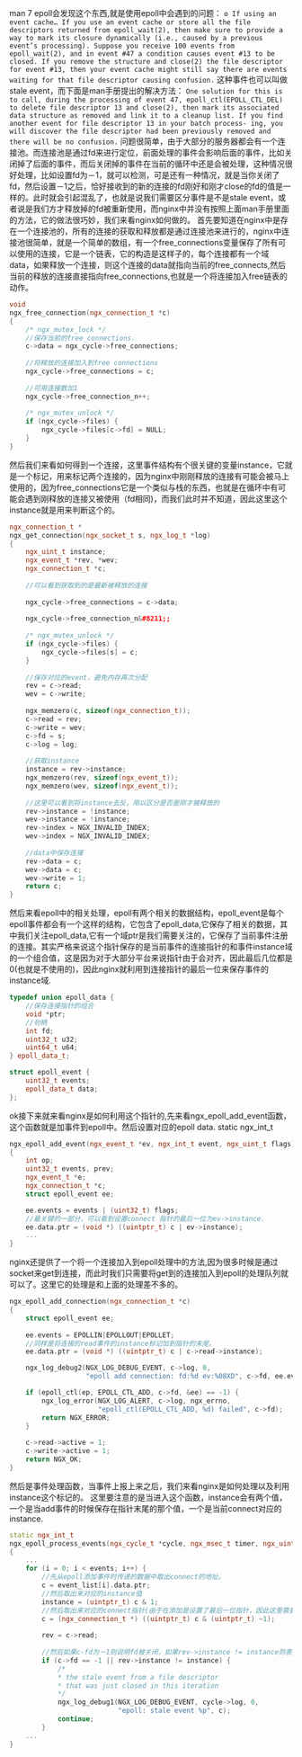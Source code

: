 man 7 epoll会发现这个东西,就是使用epoll中会遇到的问题：
`
o If using an event cache… If you use an event cache or store all the file descriptors returned from epoll_wait(2), then make sure to provide a way to mark its closure dynamically (i.e., caused by a previous event’s processing). Suppose you receive 100 events from epoll_wait(2), and in event #47 a condition causes event #13 to be closed. If you remove the structure and close(2) the file descriptor for event #13, then your event cache might still say there are events waiting for that file descriptor causing confusion.
`
这种事件也可以叫做stale event，而下面是man手册提出的解决方法：
`
One solution for this is to call, during the processing of event 47, epoll_ctl(EPOLL_CTL_DEL) to delete file descriptor 13 and close(2), then mark its associated data structure as removed and link it to a cleanup list. If you find another event for file descriptor 13 in your batch process‐ ing, you will discover the file descriptor had been previously removed and there will be no confusion.
`
问题很简单，由于大部分的服务器都会有一个连接池。而连接池是通过fd来进行定位，前面处理的事件会影响后面的事件，比如关闭掉了后面的事件，而后关闭掉的事件在当前的循环中还是会被处理，这种情况很好处理，比如设置fd为－1，就可以检测，可是还有一种情况，就是当你关闭了fd，然后设置－1之后，恰好接收到的新的连接的fd刚好和刚才close的fd的值是一样的。此时就会引起混乱了，也就是说我们需要区分事件是不是stale event，或者说是我们方才释放掉的fd被重新使用，而nginx中并没有按照上面man手册里面的方法，它的做法很巧妙，我们来看nginx如何做的。 首先要知道在nginx中是存在一个连接池的，所有的连接的获取和释放都是通过连接池来进行的，nginx中连接池很简单，就是一个简单的数组，有一个free_connections变量保存了所有可以使用的连接，它是一个链表，它的构造是这样子的，每个连接都有一个域data，如果释放一个连接，则这个连接的data就指向当前的free_connects,然后当前的释放的连接直接指向free_connections,也就是一个将连接加入free链表的 动作。
```cpp
void
ngx_free_connection(ngx_connection_t *c)
{
    /* ngx_mutex_lock */
    //保存当前的free_connections.
    c->data = ngx_cycle->free_connections;
  
    //将释放的连接加入到free connections
    ngx_cycle->free_connections = c;
  
    //可用连接数加1
    ngx_cycle->free_connection_n++;
      
    /* ngx_mutex_unlock */
    if (ngx_cycle->files) {
        ngx_cycle->files[c->fd] = NULL;
    }
}
```
然后我们来看如何得到一个连接，这里事件结构有个很关键的变量instance，它就是一个标记，用来标记两个连接的，因为nginx中刚刚释放的连接有可能会被马上使用的，因为free_connections它是一个类似与栈的东西，也就是在循环中有可能会遇到刚释放的连接又被使用（fd相同)，而我们此时并不知道，因此这里这个instance就是用来判断这个的。
```cpp
ngx_connection_t *
ngx_get_connection(ngx_socket_t s, ngx_log_t *log)
{  
	ngx_uint_t instance;
	ngx_event_t *rev, *wev;
	ngx_connection_t *c;
	
	//可以看到获取到的是最新被释放的连接
	      
	ngx_cycle->free_connections = c->data;
	      
	ngx_cycle->free_connection_n&#8211;;
	      
	/* ngx_mutex_unlock */
	if (ngx_cycle->files) { 
	    ngx_cycle->files[s] = c;
	}
	  
	//保存对应的event，避免内存再次分配
	rev = c->read;
	wev = c->write;
	      
	ngx_memzero(c, sizeof(ngx_connection_t));
	c->read = rev;
	c->write = wev;
	c->fd = s;
	c->log = log;
	
	//获取instance
	instance = rev->instance;
	ngx_memzero(rev, sizeof(ngx_event_t));
	ngx_memzero(wev, sizeof(ngx_event_t));
	
	//这里可以看到将instance去反，用以区分是否是刚才被释放的
	rev->instance = !instance;
	wev->instance = !instance;
	rev->index = NGX_INVALID_INDEX;
	wev->index = NGX_INVALID_INDEX;
	
	//data中保存连接
	rev->data = c;
	wev->data = c;
	wev->write = 1;
	return c;
}
```
然后来看epoll中的相关处理，epoll有两个相关的数据结构，epoll_event是每个epoll事件都会有一个这样的结构，它包含了epoll_data,它保存了相关的数据，其中我们关注epoll_data,它有一个域ptr是我们需要关注的，它保存了当前事件注册的连接。其实严格来说这个指针保存的是当前事件的连接指针的和事件instance域的一个组合值，这是因为对于大部分平台来说指针由于会对齐，因此最后几位都是0(也就是不使用的)，因此nginx就利用到连接指针的最后一位来保存事件的instance域.
```cpp
typedef union epoll_data {
	//保存连接指针的组合
	void *ptr;
	//句柄
	int fd;
	uint32_t u32;
	uint64_t u64;
} epoll_data_t;

struct epoll_event {
	uint32_t events;
	epoll_data_t data;
};
```
ok接下来就来看nginx是如何利用这个指针的,先来看ngx_epoll_add_event函数，这个函数就是加事件到epoll中。然后设置对应的epoll data.
static ngx_int_t
```cpp
ngx_epoll_add_event(ngx_event_t *ev, ngx_int_t event, ngx_uint_t flags)
{
	int op;
	uint32_t events, prev;
	ngx_event_t *e;
	ngx_connection_t *c;
	struct epoll_event ee;

	ee.events = events | (uint32_t) flags;
	//最关键的一部分，可以看到设置connect 指针的最后一位为ev->instance.
	ee.data.ptr = (void *) ((uintptr_t) c | ev->instance);
	...
}
```
nginx还提供了一个将一个连接加入到epoll处理中的方法,因为很多时候是通过socket来get到连接，而此时我们只需要将get到的连接加入到epoll的处理队列就可以了。这里它的处理是和上面的处理差不多的。
```cpp
ngx_epoll_add_connection(ngx_connection_t *c)
{
	struct epoll_event ee;
	
	ee.events = EPOLLIN|EPOLLOUT|EPOLLET;
	//同样是将连接的read事件的instance标记加到指针的末尾。
	ee.data.ptr = (void *) ((uintptr_t) c | c->read->instance);

	ngx_log_debug2(NGX_LOG_DEBUG_EVENT, c->log, 0,           
				   "epoll add connection: fd:%d ev:%08XD", c->fd, ee.events);

	if (epoll_ctl(ep, EPOLL_CTL_ADD, c->fd, &ee) == -1) {
		ngx_log_error(NGX_LOG_ALERT, c->log, ngx_errno,            
					  "epoll_ctl(EPOLL_CTL_ADD, %d) failed", c->fd);
		return NGX_ERROR;
	}
	
	c->read->active = 1;
	c->write->active = 1;
	return NGX_OK;
}
```
然后是事件处理函数，当事件上报上来之后，我们来看nginx是如何处理以及利用instance这个标记的。 这里要注意的是当进入这个函数，instance会有两个值，一个是当add事件的时候保存在指针末尾的那个值，一个是当前connect对应的instance.
```cpp
static ngx_int_t
ngx_epoll_process_events(ngx_cycle_t *cycle, ngx_msec_t timer, ngx_uint_t flags)
{
	...  
	for (i = 0; i < events; i++) {
		//先从epoll添加事件时传递的数据中取出connect的地址。
		c = event_list[i].data.ptr;
		//然后取出来对应的instance值
		instance = (uintptr_t) c & 1;
		//然后取出来对应的connect指针(由于在添加是设置了最后一位指针，因此这里需要屏蔽掉最后一位).
		c = (ngx_connection_t *) ((uintptr_t) c & (uintptr_t) ~1);
	
		rev = c->read;
	
		//然后如果c-fd为－1则说明fd被关闭，如果rev->instance != instance则表示当前的fd已经被重新使用过了，也就是说这个event已经是stale的了，所以跳过这个事件，然后进行下一个
		if (c->fd == -1 || rev->instance != instance) {
			/*       
			* the stale event from a file descriptor         
			* that was just closed in this iteration     
			*/
			ngx_log_debug1(NGX_LOG_DEBUG_EVENT, cycle->log, 0,              
						   "epoll: stale event %p", c);           
			continue;
		}
	...
}
```